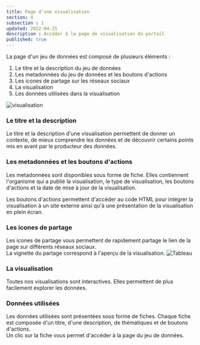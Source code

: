 ```yaml
---
title: Page d'une visualisation
section: 4
subsection : 1
updated: 2022-04-25
description : Accéder à la page de visualisation du portail
published: true
---
```


La page d'un jeu de données est composé de plusieurs éléments :
1. Le titre et la description du jeu de données
2. Les metadonnées du jeu de données et les boutons d'actions
3. Les icones de partage sur les réseaux sociaux
4. La visualisation  
5. Les données utilisées dans la visualisation  

![visualisation](./images/user-guide-frontoffice/visu-1.png)

### Le titre et la description
Le titre et la description d'une visualisation permettent de donner un contexte, de mieux comprendre les données et de découvrir certains points mis en avant par le producteur des données.  

### Les metadonnées et les boutons d'actions

Les metadonnées sont disponibles sous forme de fiche. Elles contiennent l'organisme qui a publié la visualisation, le type de visualisation, les boutons d'actions et la date de mise à jour de la visualisation.

Les boutons d'actions permettent d'accéder au code HTML pour intégrer la visualisation à un site externe ainsi qu'à une présentation de la visualisation en plein écran.

### Les icones de partage

Les icones de partage vous permettent de rapidement partage le lien de la page sur différents réseaux sociaux.  
La vignette du partage correspond à l'aperçu de la visualisation.
![Tableau](./images/user-guide-frontoffice/visu-2.png)

### La visualisation  
Toutes nos visualisations sont interactives. Elles permettent de plus facilement explorer les données.

### Données utilisées

Les données utilisées sont présentées sous forme de fiches. Chaque fiche est composée d'un titre, d'une description, de thématiques et de boutons d'actions.  
Un clic sur la fiche vous permet d'accéder à la page du jeu de données.
